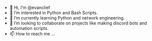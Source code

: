 - 👋 Hi, I’m @evanclief
- 👀 I’m interested in Python and Bash Scripts.
- 🌱 I’m currently learning Python and network engineering.
- 💞️ I’m looking to collaborate on projects like making discord bots and automation scripts.
- 📫 How to reach me ...

<!---
evanclief/evanclief is a ✨ special ✨ repository because its `README.md` (this file) appears on your GitHub profile.
You can click the Preview link to take a look at your changes.
--->

